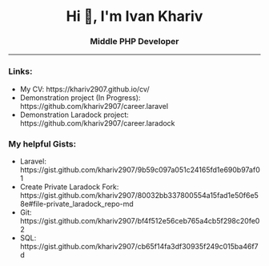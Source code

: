 <h1 align="center">Hi 👋, I'm Ivan Khariv</h1>
<h3 align="center">Middle PHP Developer</h3>
<hr>
<h3>Links:</h3>
<ul>
  <li>My CV: https://khariv2907.github.io/cv/</li>
  <li>Demonstration project (In Progress): https://github.com/khariv2907/career.laravel</li>
  <li>Demonstration Laradock project: https://github.com/khariv2907/career.laradock</li>
</ul>

<h3>My helpful Gists:</h3>
<ul>
  <li>Laravel: https://gist.github.com/khariv2907/9b59c097a051c24165fd1e690b97af01</li>
  <li>Create Private Laradock Fork: https://gist.github.com/khariv2907/80032bb337800554a15fad1e50f6e58e#file-private_laradock_repo-md</li>
  <li>Git: https://gist.github.com/khariv2907/bf4f512e56ceb765a4cb5f298c20fe02</li>
  <li>SQL: https://gist.github.com/khariv2907/cb65f14fa3df30935f249c015ba46f7d</li>
</ul>
